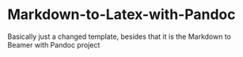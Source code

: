 # Markdown-to-Latex-with-Pandoc
Basically just a changed template, besides that it is the Markdown to Beamer with Pandoc project
